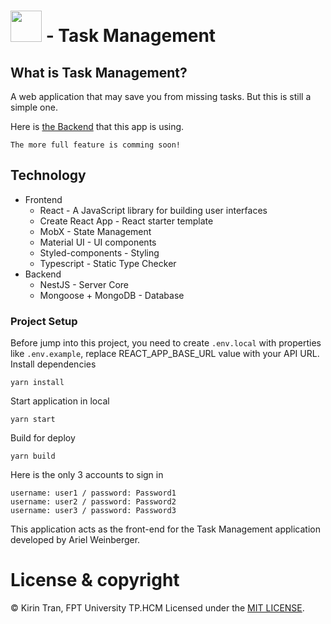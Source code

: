 # <img src="https://raw.githubusercontent.com/kien123456k/task-management-frontend/master/public/favicon.ico" width="50" height="50"/> - Task Management
## What is Task Management?
A web application that may save you from missing tasks.
But this is still a simple one. 

Here is [the Backend](https://github.com/kien123456k/task-management-backend) that this app is using.

`The more full feature is comming soon!`

## Technology
- Frontend
  - React - A JavaScript library for building user interfaces
  - Create React App - React starter template
  - MobX - State Management
  - Material UI - UI components
  - Styled-components - Styling
  - Typescript - Static Type Checker
- Backend
  - NestJS - Server Core
  - Mongoose + MongoDB - Database
### Project Setup

Before jump into this project, you need to create `.env.local` with properties like `.env.example`, replace REACT_APP_BASE_URL value with your API URL.
Install dependencies
```
yarn install
```
Start application in local
```
yarn start
```

Build for deploy
```
yarn build
```

Here is the only 3 accounts to sign in
```
username: user1 / password: Password1
username: user2 / password: Password2
username: user3 / password: Password3
```

This application acts as the front-end for the Task Management application developed by Ariel Weinberger.

# License & copyright

© Kirin Tran, FPT University TP.HCM
Licensed under the [MIT LICENSE](LICENSE).